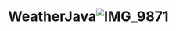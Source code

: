 # WeatherJava![IMG_9871](https://github.com/gugol9/WeatherJava/assets/33059975/9f1178b9-f350-4e91-af4f-bc270b5e839c)
